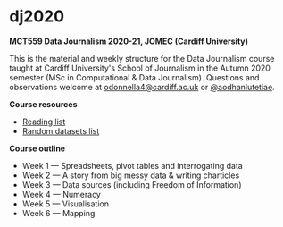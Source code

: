 # dj2020

**MCT559 Data Journalism 2020-21, JOMEC (Cardiff University)**

This is the material and weekly structure for the Data Journalism course taught at Cardiff University's School of Journalism in the Autumn 2020 semester (MSc in Computational & Data Journalism). Questions and observations welcome at odonnella4@cardiff.ac.uk or [@aodhanlutetiae](https://www.twitter.com/aodhanlutetiae).

**Course resources**
- [Reading list](https://docs.google.com/document/d/15dNzLex3VdkcRjcXvyc8mKoXOFhBJHl2kVZeCUICLfQ/edit?usp=sharing)
- [Random datasets list](https://docs.google.com/document/d/1jwWhnAXX1ctCH7C4Q3De6Za8PV5Xo61gCfeMVOeIUTg/edit?usp=sharing)

**Course outline**
- Week 1 — Spreadsheets, pivot tables and interrogating data
- Week 2 — A story from big messy data & writing charticles
- Week 3 — Data sources (including Freedom of Information)
- Week 4 — Numeracy
- Week 5 — Visualisation
- Week 6 — Mapping
